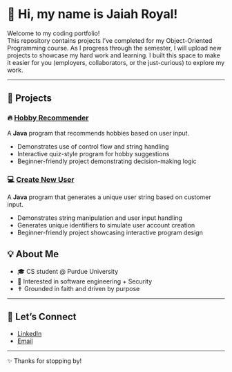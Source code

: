 # 👋 Hi, my name is Jaiah Royal!

Welcome to my coding portfolio!  
This repository contains projects I’ve completed for my Object-Oriented Programming course.
As I progress through the semester, I will upload new projects to showcase my hard work and learning.
I built this space to make it easier for you (employers, collaborators, or the just-curious) to explore my work.  

---

## 📂 Projects


### 🔥 [Hobby Recommender](./HobbyRecommender/HobbyRecommender.java)
A **Java** program that recommends hobbies based on user input.  
- Demonstrates use of control flow and string handling
- Interactive quiz-style program for hobby suggestions
- Beginner-friendly project demonstrating decision-making logic 


### 💻 [Create New User](./CreateNewUser/)
A **Java** program that generates a unique user string based on customer input.
- Demonstrates string manipulation and user input handling
- Generates unique identifiers to simulate user account creation
- Beginner-friendly project showcasing interactive program design



## 💡 About Me
- 🎓 CS student @ Purdue University  
- 🤖 Interested in software engineering + Security 
- ✝️ Grounded in faith and driven by purpose  

---

## 🔗 Let’s Connect
- [LinkedIn](https://www.linkedin.com/in/jaiahr2506)   
- [Email](mailto:jaiah.monay@gmail.com)  

---

✨ Thanks for stopping by!
